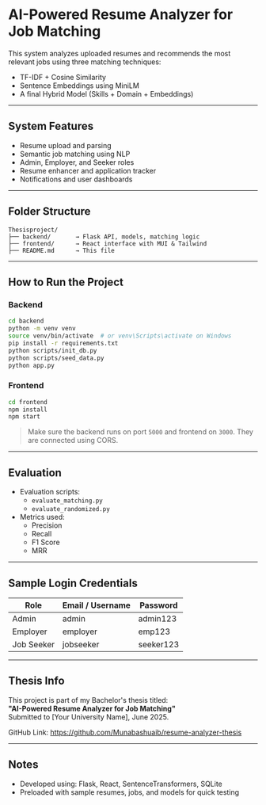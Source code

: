 
# AI-Powered Resume Analyzer for Job Matching 

This system analyzes uploaded resumes and recommends the most relevant jobs using three matching techniques:
- TF-IDF + Cosine Similarity
- Sentence Embeddings using MiniLM
- A final Hybrid Model (Skills + Domain + Embeddings)

---

## System Features
- Resume upload and parsing
- Semantic job matching using NLP
- Admin, Employer, and Seeker roles
- Resume enhancer and application tracker
- Notifications and user dashboards

---

## Folder Structure
```
Thesisproject/
├── backend/       → Flask API, models, matching logic
├── frontend/      → React interface with MUI & Tailwind
├── README.md      → This file
```
---

## How to Run the Project

### Backend
```bash
cd backend
python -m venv venv
source venv/bin/activate  # or venv\Scripts\activate on Windows
pip install -r requirements.txt
python scripts/init_db.py
python scripts/seed_data.py
python app.py
```

### Frontend
```bash
cd frontend
npm install
npm start
```

> Make sure the backend runs on port `5000` and frontend on `3000`. They are connected using CORS.

---

## Evaluation
- Evaluation scripts:
  - `evaluate_matching.py`
  - `evaluate_randomized.py`
- Metrics used:
  - Precision
  - Recall
  - F1 Score
  - MRR

---

## Sample Login Credentials
| Role      | Email / Username | Password  |
|-----------|------------------|-----------|
| Admin     | admin            | admin123  |
| Employer  | employer         | emp123    |
| Job Seeker| jobseeker        | seeker123 |

---

## Thesis Info
This project is part of my Bachelor's thesis titled:  
**"AI-Powered Resume Analyzer for Job Matching"**  
Submitted to [Your University Name], June 2025.

GitHub Link: https://github.com/Munabashuaib/resume-analyzer-thesis

---

## Notes
- Developed using: Flask, React, SentenceTransformers, SQLite
- Preloaded with sample resumes, jobs, and models for quick testing
